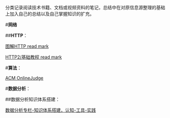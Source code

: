 分类记录阅读技术书籍、文档或视频资料的笔记，总结中在对原信息源整理的基础上加入自己的总结以及自己掌握知识的扩充。

#**网络**

##**HTTP**：

[图解HTTP read mark](https://github.com/onlyAngelia/Read-Mark/blob/master/HTTP/HTTP图解mark.md)

[HTTP2/基础教程 read mark](https://github.com/onlyAngelia/Read-Mark/blob/master/HTTP/HTTP2基础和实践.md)

#**算法**：

[ACM OnlineJudge](http://acm.zju.edu.cn/onlinejudge/showProblem.do?problemId=1)

#**数据分析**：

##数据分析知识体系搭建：

[数据分析专栏-知识体系搭建，认知-工具-实践](https://github.com/onlyAngelia/Read-Mark/blob/master/数据分析/geekTime/数据分析-geekTimeNote.md)

